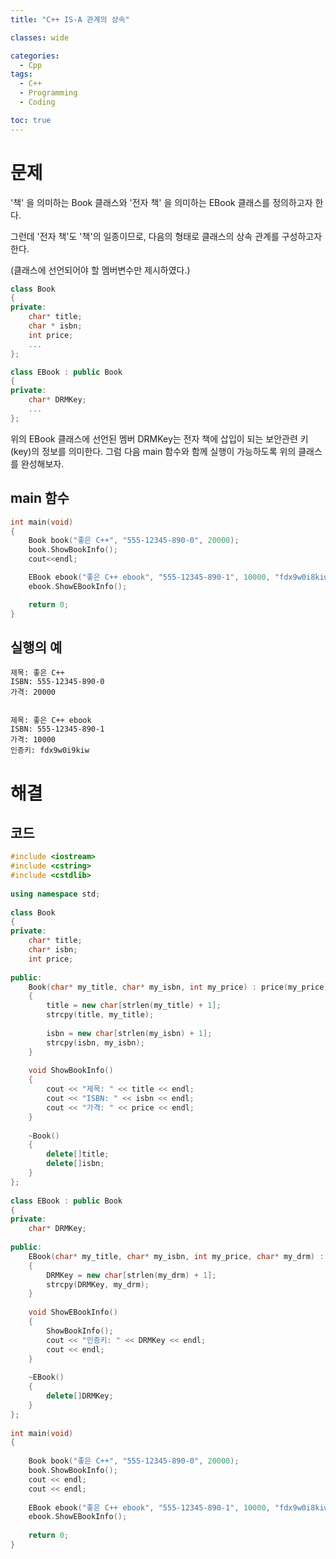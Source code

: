 ```yaml
---
title: "C++ IS-A 관계의 상속"

classes: wide

categories:
  - Cpp
tags:
  - C++
  - Programming
  - Coding

toc: true
---
```


# 문제

'책' 을 의미하는 Book 클래스와 '전자 책' 을 의미하는 EBook 클래스를 정의하고자 한다.

그런데 '전자 책'도 '책'의 일종이므로, 다음의 형태로 클래스의 상속 관계를 구성하고자 한다.

(클래스에 선언되어야 할 멤버변수만 제시하였다.)

```cpp
class Book
{
private:
    char* title;
    char * isbn;
    int price;
    ...
};

class EBook : public Book
{
private:    
    char* DRMKey;
    ...
};
```

위의 EBook 클래스에 선언된 멤버 DRMKey는 전자 책에 삽입이 되는 보안관련 키(key)의 정보를 의미한다. 그럼 다음 main 함수와 함께 실행이 가능하도록 위의 클래스를 완성해보자.

## main 함수

```cpp
int main(void)
{
    Book book("좋은 C++", "555-12345-890-0", 20000);
    book.ShowBookInfo();
    cout<<endl;

    EBook ebook("좋은 C++ ebook", "555-12345-890-1", 10000, "fdx9w0i8kiw");
    ebook.ShowEBookInfo();

    return 0;
}
```

## 실행의 예

```shell
제목: 좋은 C++
ISBN: 555-12345-890-0
가격: 20000


제목: 좋은 C++ ebook
ISBN: 555-12345-890-1
가격: 10000
인증키: fdx9w0i9kiw
```

# 해결

## 코드

```cpp
#include <iostream>
#include <cstring>
#include <cstdlib>
 
using namespace std;
 
class Book
{
private:
    char* title;
    char* isbn;
    int price;
 
public:
    Book(char* my_title, char* my_isbn, int my_price) : price(my_price)
    {
        title = new char[strlen(my_title) + 1];
        strcpy(title, my_title);
 
        isbn = new char[strlen(my_isbn) + 1];
        strcpy(isbn, my_isbn);
    }
 
    void ShowBookInfo()
    {
        cout << "제목: " << title << endl;
        cout << "ISBN: " << isbn << endl;
        cout << "가격: " << price << endl;
    }
 
    ~Book()
    {
        delete[]title;
        delete[]isbn;
    }
};
 
class EBook : public Book
{
private:
    char* DRMKey;
    
public:
    EBook(char* my_title, char* my_isbn, int my_price, char* my_drm) : Book(my_title, my_isbn, my_price)
    {
        DRMKey = new char[strlen(my_drm) + 1];
        strcpy(DRMKey, my_drm);
    }
 
    void ShowEBookInfo()
    {
        ShowBookInfo();
        cout << "인증키: " << DRMKey << endl;
        cout << endl;
    }
 
    ~EBook()
    {
        delete[]DRMKey;
    }
};
 
int main(void)
{
 
    Book book("좋은 C++", "555-12345-890-0", 20000);
    book.ShowBookInfo();
    cout << endl;
    cout << endl;
 
    EBook ebook("좋은 C++ ebook", "555-12345-890-1", 10000, "fdx9w0i8kiw");
    ebook.ShowEBookInfo();
 
    return 0;
}
```